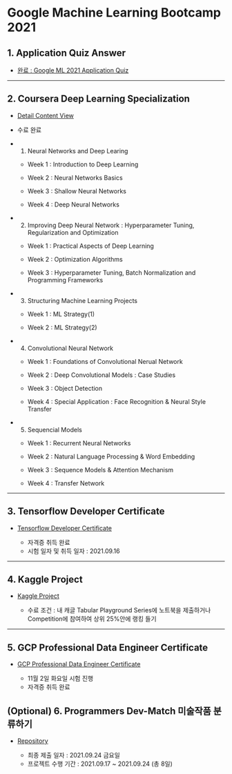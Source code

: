 # Google Machine Learning Bootcamp 2021


## 1. Application Quiz Answer

- [완료 : Google ML 2021 Application Quiz](./quiz)

---

## 2. Coursera Deep Learning Specialization

- [Detail Content View](https://github.com/RyanKor/2021-google-ml-bootcamp/wiki/Coursera-Deep-Learning)

- 수료 완료

- 1. Neural Networks and Deep Learing

    - Week 1 : Introduction to Deep Learning

    - Week 2 : Neural Networks Basics

    - Week 3 : Shallow Neural Networks

    - Week 4 : Deep Neural Networks

- 2. Improving Deep Neural Network : Hyperparameter Tuning, Regularization and Optimization

    - Week 1 : Practical Aspects of Deep Learning
    
    - Week 2 : Optimization Algorithms

    - Week 3 : Hyperparameter Tuning, Batch Normalization and Programming Frameworks

- 3. Structuring Machine Learning Projects

    - Week 1 : ML Strategy(1)
    
    - Week 2 : ML Strategy(2)

- 4. Convolutional Neural Network

    - Week 1 : Foundations of Convolutional Nerual Network
    
    - Week 2 : Deep Convolutional Models : Case Studies

    - Week 3 : Object Detection
    
    - Week 4 : Special Application : Face Recognition & Neural Style Transfer

- 5. Sequencial Models

    - Week 1 : Recurrent Neural Networks
    
    - Week 2 : Natural Language Processing & Word Embedding

    - Week 3 : Sequence Models & Attention Mechanism
    
    - Week 4 : Transfer Network
---

## 3. Tensorflow Developer Certificate

- [Tensorflow Developer Certificate](./tensorflow_in_practice)

    - 자격증 취득 완료
    - 시험 일자 및 취득 일자 : 2021.09.16

---

## 4. Kaggle Project

- [Kaggle Project](./kaggle)

    - 수료 조건 : 내 캐글 Tabular Playground Series에 노트북을 제출하거나 Competition에 참여하여 상위 25%안에 랭킹 들기

---

## 5. GCP Professional Data Engineer Certificate

- [GCP Professional Data Engineer Certificate](./gcp_data_certification)

    - 11월 2일 화요일 시험 진행
    - 자격증 취득 완료

## (Optional) 6. Programmers Dev-Match 미술작품 분류하기

- [Repository](https://github.com/RyanKor/dev-match-ML)


    - 최종 제출 일자 : 2021.09.24 금요일
    - 프로젝트 수행 기간 : 2021.09.17 ~ 2021.09.24 (총 8일)
